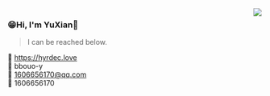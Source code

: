 <img align="right" src="https://github-readme-stats.vercel.app/api?username=yxplus1116&show_icons=true&icon_color=805AD5&bg_color=ffffff&count_private=true" />

### 😁Hi, I'm YuXian👋
>I can be reached below.

🔗 https://hyrdec.love<br />
💬 bbouo-y<br />
💌 1606656170@qq.com<br />
🐧 1606656170<br />



<!--
**yxplus1116/yxplus1116** is a ✨ _special_ ✨ repository because its `README.md` (this file) appears on your GitHub profile.

Here are some ideas to get you started:

- 🔭 I’m currently working on ...
- 🌱 I’m currently learning ...
- 👯 I’m looking to collaborate on ...
- 🤔 I’m looking for help with ...
- 💬 Ask me about ...
- 📫 How to reach me: ...
- 😄 Pronouns: ...
- ⚡ Fun fact: ...
-->
